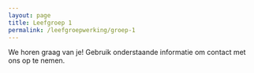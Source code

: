 ```yaml
---
layout: page
title: Leefgroep 1
permalink: /leefgroepwerking/groep-1
---
```


We horen graag van je! Gebruik onderstaande informatie om contact met ons op te nemen.
